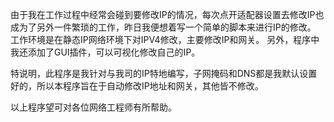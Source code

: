由于我在工作过程中经常会碰到要修改IP的情况，每次点开适配器设置去修改IP也成为了另外一件繁琐的工作，昨日我便想着写一个简单的脚本来进行IP的修改。
工作环境是在静态IP网络环境下对IPV4修改，主要修改IP和网关。
另外，程序中我还添加了GUI插件，可以可视化修改自己的IP。


特说明，此程序是我针对与我司的IP特地编写，子网掩码和DNS都是我默认设置好的，所以本程序旨在于自动修改IP地址和网关，其他皆不修改。

以上程序望可对各位网络工程师有所帮助。
